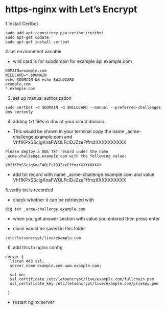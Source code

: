 # https-nginx with Let’s Encrypt


1.Install Certbot

```
sudo add-apt-repository ppa:certbot/certbot
sudo apt-get update
sudo apt-get install certbot
```

2.set environment variable
* wild card is for subdomain for example api.example.com

```
DOMAIN=example.com
WILDCARD=*.$DOMAIN
echo $DOMAIN && echo $WILDCARD
example.com
*.example.com
```

3. set up manual authorization

```
sudo certbot -d $DOMAIN -d $WILDCARD --manual --preferred-challenges dns certonly
```

4. adding txt files in dns of your cloud domain
* This would be shown in your terminal copy the name _acme-challenge.example.com and Vhf1KPxSScigKnaFWOLFclDJZzeFffmzXXXXXXXXXX

```
Please deploy a DNS TXT record under the name
_acme-challenge.example.com with the following value:

Vhf1KPxSScigKnaFWOLFclDJZzeFffmzXXXXXXXXXX
```
* add txt record with name _acme-challenge.example.com and value Vhf1KPxSScigKnaFWOLFclDJZzeFffmzXXXXXXXXXX

5.verify txt is recorded

* check whether it can be retrieved with
```
dig txt _acme-challenge.example.com
```
* when you get answer section with value you entered then press enter

* chain would be saved in this folder
 ```
/etc/letsencrypt/live/example.com
 ```

6. add this to nginx config
```
server {
  listen 443 ssl;
  server_name example.com www.example.com;

  ssl on;
  ssl_certificate /etc/letsencrypt/live/example.com/fullchain.pem
  ssl_certificate_key /etc/letsencrypt/live/example.com/privkey.pem
  
 }
 ```
 * restart nginx server
